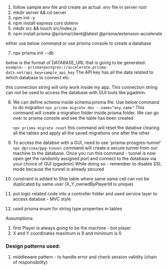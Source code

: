 1. follow sample.env file and create an actual .env file in server root
2. mkdir server && cd server
3. npm init -y
4. npm install express cors dotenv
5. mkdir src && touch src/index.js
   <!-- 5. npm install pg -->
      <!-- 6. npm install prisma --save-dev -->
      <!-- 7. npm install @prisma/client -->
6. npm install prisma @prisma/client@latest @prisma/extension-accelerate

either use below command or use prisma console to create a database

7. npx prisma init --db

below is the format of DATABASE_URL that is going to be generated:
`example:- prisma+postgres://accelerate.prisma-data.net/api_key=sample_api_key`
The API key has all the data related to which database to connect etc.

this connection string will only work inside my app. This connection string can not be used to access the database with GUI tools like pgadmin.

8. We can define schema inside schema.prisma file. Use below command to do migration
   `npx prisma migrate dev --name="any_name"`
   This command will create a migration folder inside prisma folder.
   We can go over to prisma console and see the table has been created

   `npx prisma migrate reset` this command will reset the databse clearing all the tables and apply all the saved migrations one after the other

9. To access the databse with a GUI, need to use 'prisma-prosgres-tunnel'
   `npx @prisma/ppg-tunnel` command will create a secure tunnel from our machine to the database. Once you run this command - tunnel is now open
   get the randomly assigned port and connect to the database via your choice of GUI (pgadmin)
   While doing so - remember to disable SSL mode because the tunnel is already secured

10. constraint is added to Ship table where same same cell can not be duplicated by same user
    (X_Y_ownedByPlayerId is unique)

11. put logic related code into a controller folder and used service layer to access databse - MVC style

12. used prisma enum for string type properties in tables

Assumptions:

1. first Player is always going to be the machine - bot player
2. X and Y coordinates maximum is 9 and minimum is 0

<h3>Design patterns used: </h3>

1. middleware pattern - to handle error and check session validity (chain of responsibility)
